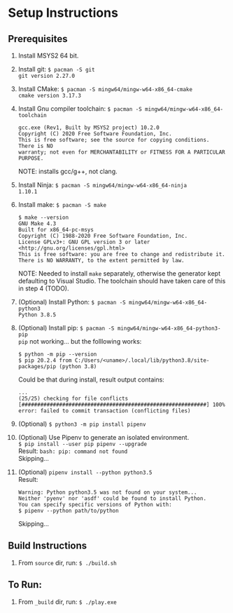 # Setup Instructions

## Prerequisites
1.  Install MSYS2 64 bit.

1.  Install git: `$ pacman -S git`  
    `git version 2.27.0`

1.  Install CMake: `$ pacman -S mingw64/mingw-w64-x86_64-cmake`  
    `cmake version 3.17.3`

1.  Install Gnu compiler toolchain: `$ pacman -S mingw64/mingw-w64-x86_64-toolchain`  
    ```
    gcc.exe (Rev1, Built by MSYS2 project) 10.2.0
    Copyright (C) 2020 Free Software Foundation, Inc.
    This is free software; see the source for copying conditions.  There is NO
    warranty; not even for MERCHANTABILITY or FITNESS FOR A PARTICULAR PURPOSE.
    ```
    NOTE: installs gcc/g++, not clang.

1.  Install Ninja: `$ pacman -S mingw64/mingw-w64-x86_64-ninja`  
    `1.10.1`

1.  Install make: `$ pacman -S make`  
    ```
    $ make --version
    GNU Make 4.3
    Built for x86_64-pc-msys
    Copyright (C) 1988-2020 Free Software Foundation, Inc.
    License GPLv3+: GNU GPL version 3 or later <http://gnu.org/licenses/gpl.html>
    This is free software: you are free to change and redistribute it.
    There is NO WARRANTY, to the extent permitted by law.
    ```  

    NOTE: Needed to install `make` separately, otherwise the generator kept defaulting 
    to Visual Studio.  The toolchain should have taken care of this in step 4 (TODO).  

1.  (Optional) Install Python: `$ pacman -S mingw64/mingw-w64-x86_64-python3`  
    `Python 3.8.5`

1.  (Optional) Install pip: `$ pacman -S mingw64/mingw-w64-x86_64-python3-pip`  
    `pip` not working... but the folllowing works:
    ```
    $ python -m pip --version
    $ pip 20.2.4 from C:/Users/<uname>/.local/lib/python3.8/site-packages/pip (python 3.8)
    ```
    Could be that during install, result output contains:  
    ```
    ...
    (25/25) checking for file conflicts                                                                  [###########################################################] 100%
    error: failed to commit transaction (conflicting files)
    ```

1.  (Optional) `$ python3 -m pip install pipenv`

1.  (Optional) Use Pipenv to generate an isolated environment.  
    `$ pip install --user pip pipenv --upgrade`  
    Result: `bash: pip: command not found`  
    Skipping... 

1.  (Optional) `pipenv install --python python3.5`  
    Result:
    ```
    Warning: Python python3.5 was not found on your system...
    Neither 'pyenv' nor 'asdf' could be found to install Python.
    You can specify specific versions of Python with:
    $ pipenv --python path/to/python
    ```
    Skipping...



## Build Instructions
1.  From `source` dir, run: `$ ./build.sh`


## To Run:
1.  From `_build` dir, run: `$ ./play.exe`